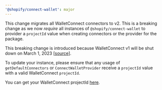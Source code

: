 ```yaml
---
'@shopify/connect-wallet': major
---
```


This change migrates all WalletConnect connectors to v2. This is a breaking change as we now _require_ all instances of `@shopify/connect-wallet` to provider a `projectId` value when creating connectors or the provider for the package.

This breaking change is introduced because WalletConnect v1 will be shut down on March 1, 2023 [[source](https://medium.com/walletconnect/how-to-prepare-for-the-walletconnect-v1-0-shutdown-1a954da1dbff)].

To update your instance, please ensure that any usage of `getDefaultConnectors` or `ConnectWalletProvider` receive a `projectId` value with a valid WalletConnect `projectId`.

You can get your WalletConnect projectId [here](https://cloud.walletconnect.com/sign-in).
